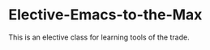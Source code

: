 Elective-Emacs-to-the-Max
=========================

This is an elective class for learning tools of the trade.
